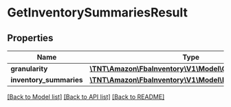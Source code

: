 # GetInventorySummariesResult

## Properties
Name | Type | Description | Notes
------------ | ------------- | ------------- | -------------
**granularity** | [**\TNT\Amazon\FbaInventory\V1\Model\Granularity**](Granularity.md) |  | 
**inventory_summaries** | [**\TNT\Amazon\FbaInventory\V1\Model\InventorySummaries**](InventorySummaries.md) |  | 

[[Back to Model list]](../README.md#documentation-for-models) [[Back to API list]](../README.md#documentation-for-api-endpoints) [[Back to README]](../README.md)


